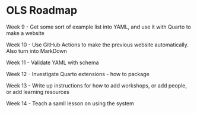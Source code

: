 # OLS Roadmap

Week 9 - Get some sort of example list into YAML, and use it with Quarto to make a website

Week 10 - Use GitHub Actions to make the previous website automatically. Also turn into MarkDown

Week 11 - Validate YAML with schema

Week 12 - Investigate Quarto extensions - how to package

Week 13 - Write up instructions for how to add workshops, or add people, or add learning resources

Week 14 - Teach a samll lesson on using the system